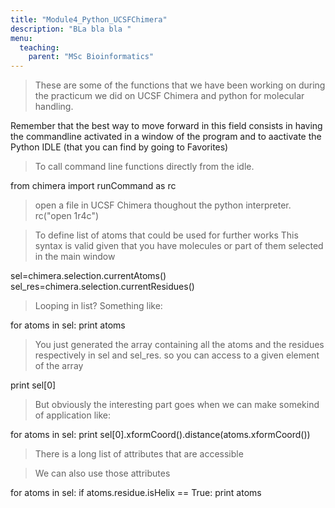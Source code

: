```yaml
---
title: "Module4_Python_UCSFChimera"
description: "BLa bla bla "
menu:
  teaching:
    parent: "MSc Bioinformatics"
--- 
```


> These are some of the functions that we have been working on during the practicum we did on UCSF Chimera and python for molecular handling. 

<p>Remember that the best way to move forward in this field consists in having the commandline activated in a window of the program and to aactivate the Python IDLE (that you can find by going to Favorites)</p>

> To call command line functions directly from the idle.

from chimera import runCommand as rc

> open a file in UCSF Chimera thoughout the python interpreter.
rc("open 1r4c")


> To define list of atoms that could be used for further works
> This syntax is valid given that you have molecules or part of them selected in the main window

sel=chimera.selection.currentAtoms()
sel_res=chimera.selection.currentResidues()

> Looping in list? Something like:

for atoms in sel:
	print atoms

> You just generated the array containing all the atoms and the residues respectively in sel and sel_res.
> so you can access to a given element of the array

print sel[0]

> But obviously the interesting part goes when we can make somekind of application like:

for atoms in sel:
	print sel[0].xformCoord().distance(atoms.xformCoord())

> There is a long list of attributes that are accessible

> We can also use those attributes 

for atoms in sel:
	if atoms.residue.isHelix == True:
		print atoms


